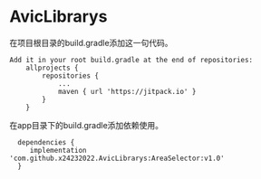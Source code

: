 # AvicLibrarys
在项目根目录的build.gradle添加这一句代码。
```
Add it in your root build.gradle at the end of repositories:
	allprojects {
		repositories {
			...
			maven { url 'https://jitpack.io' }
		}
	}
```
在app目录下的build.gradle添加依赖使用。
```
  dependencies {
	 implementation 'com.github.x24232022.AvicLibrarys:AreaSelector:v1.0'
  }
```
